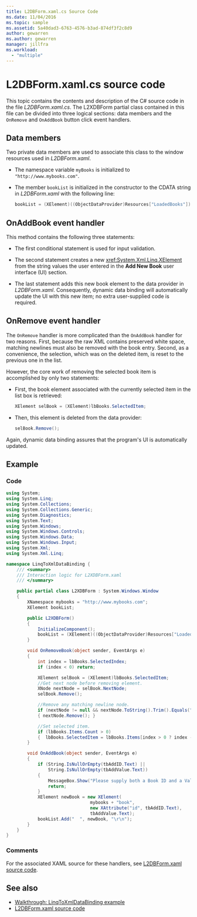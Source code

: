 ```yaml
---
title: L2DBForm.xaml.cs Source Code
ms.date: 11/04/2016
ms.topic: sample
ms.assetid: 5a40dad3-6763-4576-b3ad-874df3f2c8d9
author: gewarren
ms.author: gewarren
manager: jillfra
ms.workload:
  - "multiple"
---
```

# L2DBForm.xaml.cs source code

This topic contains the contents and description of the C# source code in the file *L2DBForm.xaml.cs*. The L2XDBForm partial class contained in this file can be divided into three logical sections: data members and the `OnRemove` and `OnAddBook` button click event handlers.

## Data members

Two private data members are used to associate this class to the window resources used in *L2DBForm.xaml*.

- The namespace variable `myBooks` is initialized to `"http://www.mybooks.com"`.

- The member `bookList` is initialized in the constructor to the CDATA string in *L2DBForm.xaml* with the following line:

    ```csharp
    bookList = (XElement)((ObjectDataProvider)Resources["LoadedBooks"]).Data;
    ```

## OnAddBook event handler

This method contains the following three statements:

- The first conditional statement is used for input validation.

- The second statement creates a new <xref:System.Xml.Linq.XElement> from the string values the user entered in the **Add New Book** user interface (UI) section.

- The last statement adds this new book element to the data provider in *L2DBForm.xaml*. Consequently, dynamic data binding will automatically update the UI with this new item; no extra user-supplied code is required.

## OnRemove event handler

The `OnRemove` handler is more complicated than the `OnAddBook` handler for two reasons. First, because the raw XML contains preserved white space, matching newlines must also be removed with the book entry. Second, as a convenience, the selection, which was on the deleted item, is reset to the previous one in the list.

However, the core work of removing the selected book item is accomplished by only two statements:

- First, the book element associated with the currently selected item in the list box is retrieved:

    ```csharp
    XElement selBook = (XElement)lbBooks.SelectedItem;
    ```

- Then, this element is deleted from the data provider:

    ```csharp
    selBook.Remove();
    ```

Again, dynamic data binding assures that the program's UI is automatically updated.

## Example

### Code

```csharp
using System;
using System.Linq;
using System.Collections;
using System.Collections.Generic;
using System.Diagnostics;
using System.Text;
using System.Windows;
using System.Windows.Controls;
using System.Windows.Data;
using System.Windows.Input;
using System.Xml;
using System.Xml.Linq;

namespace LinqToXmlDataBinding {
    /// <summary>
    /// Interaction logic for L2XDBForm.xaml
    /// </summary>

    public partial class L2XDBForm : System.Windows.Window
    {
        XNamespace mybooks = "http://www.mybooks.com";
        XElement bookList;

        public L2XDBForm()
        {
            InitializeComponent();
            bookList = (XElement)((ObjectDataProvider)Resources["LoadedBooks"]).Data;
        }

        void OnRemoveBook(object sender, EventArgs e)
        {
            int index = lbBooks.SelectedIndex;
            if (index < 0) return;

            XElement selBook = (XElement)lbBooks.SelectedItem;
            //Get next node before removing element.
            XNode nextNode = selBook.NextNode;
            selBook.Remove();

            //Remove any matching newline node.
            if (nextNode != null && nextNode.ToString().Trim().Equals(""))
            { nextNode.Remove(); }

            //Set selected item.
            if (lbBooks.Items.Count > 0)
            {  lbBooks.SelectedItem = lbBooks.Items[index > 0 ? index - 1 : 0]; }
        }

        void OnAddBook(object sender, EventArgs e)
        {
            if (String.IsNullOrEmpty(tbAddID.Text) ||
                String.IsNullOrEmpty(tbAddValue.Text))
            {
                MessageBox.Show("Please supply both a Book ID and a Value!", "Entry Error!");
                return;
            }
            XElement newBook = new XElement(
                                mybooks + "book",
                                new XAttribute("id", tbAddID.Text),
                                tbAddValue.Text);
            bookList.Add("  ", newBook, "\r\n");
        }
    }
}
```

### Comments

For the associated XAML source for these handlers, see [L2DBForm.xaml source code](../designers/l2dbform-xaml-source-code.md).

## See also

- [Walkthrough: LinqToXmlDataBinding example](../designers/walkthrough-linqtoxmldatabinding-example.md)
- [L2DBForm.xaml source code](../designers/l2dbform-xaml-source-code.md)
